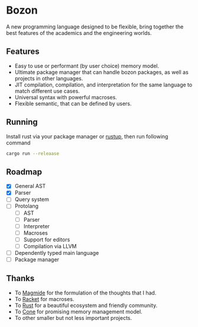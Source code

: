 # Bozon

A new programming language designed to be flexible, bring together the best features of
the academics and the engineering worlds.

## Features

- Easy to use or performant (by user choice) memory model.
- Ultimate package manager that can handle bozon packages, as well as projects
  in other languages.
- JIT compilation, compilation, and interpretation for the same language to match different use cases.
- Universal syntax with powerful macroses.
- Flexible semantic, that can be defined by users.

## Running

Install rust via your package manager or [rustup](https://rustup.rs/), then run following command

``` sh
cargo run --releaase
```

## Roadmap

- [x] General AST
- [x] Parser
- [ ] Query system
- [ ] Protolang
  + [ ] AST
  + [ ] Parser
  + [ ] Interpreter
  + [ ] Macroses
  + [ ] Support for editors
  + [ ] Compilation via LLVM
- [ ] Dependently typed main language
- [ ] Package manager

## Thanks

- To [Magmide](https://github.com/magmide/magmide) for the formulation of the thoughts that I had.
- To [Racket](https://github.com/racket/racket) for macroses.
- To [Rust](https://github.com/rust-lang/rust) for a beautiful ecosystem and friendly community.
- To [Cone](https://github.com/jondgoodwin/cone) for promising memory management model.
- To other smaller but not less important projects.
